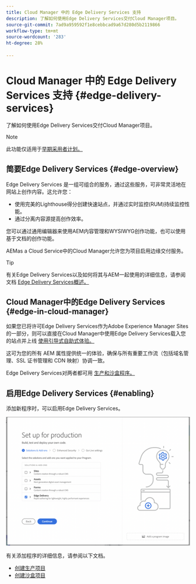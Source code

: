 ```yaml
---
title: Cloud Manager 中的 Edge Delivery Services 支持
description: 了解如何使用Edge Delivery Services交付Cloud Manager项目。
source-git-commit: 7ad9a959592f1e8cebbcad9a67d280d5b2119866
workflow-type: tm+mt
source-wordcount: '283'
ht-degree: 28%

---
```



# Cloud Manager 中的 Edge Delivery Services 支持 {#edge-delivery-services}

了解如何使用Edge Delivery Services交付Cloud Manager项目。

>[!NOTE]
>
>此功能仅适用于[早期采用者计划。](/help/implementing/cloud-manager/release-notes/current.md#early-adoption)

## 简要Edge Delivery Services {#edge-overview}

Edge Delivery Services 是一组可组合的服务，通过这些服务，可非常灵活地在网站上创作内容。这允许您：

* 使用完美的Lighthouse得分创建快速站点，并通过实时监控(RUM)持续监控性能。
* 通过分离内容源提高创作效率。

您可以通过通用编辑器来使用AEM内容管理和WYSIWYG创作功能，也可以使用基于文档的创作功能。

AEMas a Cloud Service中的Cloud Manager允许您为项目启用边缘交付服务。

>[!TIP]
>
>有关Edge Delivery Services以及如何将其与AEM一起使用的详细信息，请参阅文档 [Edge Delivery Services概述。](/help/edge/overview.md)

## Cloud Manager中的Edge Delivery Services {#edge-in-cloud-manager}

如果您已将许可Edge Delivery Services作为Adobe Experience Manager Sites的一部分，则可以直接在Cloud Manager中使用Edge Delivery Services载入您的站点并上线 [使用引导式自助式体验。](/help/implementing/cloud-manager/managing-code/private-repositories.md)

这可为您的所有 AEM 属性提供统一的体验，确保与所有重要工作流（包括域名管理、SSL 证书管理和 CDN 映射）协调一致。

Edge Delivery Services对两者都可用 [生产和沙盒程序。](/help/implementing/cloud-manager/getting-access-to-aem-in-cloud/program-types.md)

## 启用Edge Delivery Services {#enabling}

添加新程序时，可以启用Edge Delivery Services。

![添加具有Edge Delivery Services的生产程序](assets/add-production-program-with-edge.png)

有关添加程序的详细信息，请参阅以下文档。

* [创建生产项目](/help/implementing/cloud-manager/getting-access-to-aem-in-cloud/creating-production-programs.md)
* [创建沙盒项目](/help/implementing/cloud-manager/getting-access-to-aem-in-cloud/creating-sandbox-programs.md)
